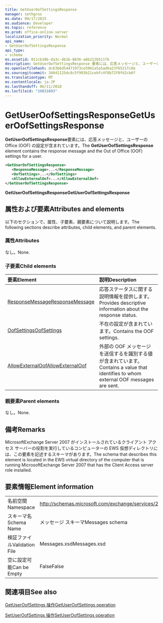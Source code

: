 ```yaml
---
title: GetUserOofSettingsResponse
manager: sethgros
ms.date: 09/17/2015
ms.audience: Developer
ms.topic: reference
ms.prod: office-online-server
localization_priority: Normal
api_name:
- GetUserOofSettingsResponse
api_type:
- schema
ms.assetid: 011cb38b-da3c-4b1b-8836-a6b212b511f6
description: GetUserOofSettingsResponse 要素には、応答メッセージと、ユーザーの Office (OOF) の設定が含まれています。
ms.openlocfilehash: dc63b6d54471973ce5961a5a5ad6a23f6521fc0e
ms.sourcegitcommit: 34041125dc8c5f993b21cebfc4f8b72f0fd2cb6f
ms.translationtype: MT
ms.contentlocale: ja-JP
ms.lasthandoff: 06/11/2018
ms.locfileid: "19831693"
---
```

# <a name="getuseroofsettingsresponse"></a><span data-ttu-id="188e7-103">GetUserOofSettingsResponse</span><span class="sxs-lookup"><span data-stu-id="188e7-103">GetUserOofSettingsResponse</span></span>

<span data-ttu-id="188e7-104">**GetUserOofSettingsResponse**要素には、応答メッセージと、ユーザーの Office (OOF) の設定が含まれています。</span><span class="sxs-lookup"><span data-stu-id="188e7-104">The **GetUserOofSettingsResponse** element contains the response message and the Out of Office (OOF) settings for a user.</span></span> 
  
```xml
<GetUserOofSettingsResponse>
   <ResponseMessage>...</ResponseMessage>
   <OofSettings>...</OofSettings>
   <AllowExternalOof>...</AllowExternalOof>
</GetUserOofSettingsResponse>
```

 <span data-ttu-id="188e7-105">**GetUserOofSettingsResponse**</span><span class="sxs-lookup"><span data-stu-id="188e7-105">**GetUserOofSettingsResponse**</span></span>
## <a name="attributes-and-elements"></a><span data-ttu-id="188e7-106">属性および要素</span><span class="sxs-lookup"><span data-stu-id="188e7-106">Attributes and elements</span></span>

<span data-ttu-id="188e7-107">以下のセクションで、属性、子要素、親要素について説明します。</span><span class="sxs-lookup"><span data-stu-id="188e7-107">The following sections describe attributes, child elements, and parent elements.</span></span>
  
### <a name="attributes"></a><span data-ttu-id="188e7-108">属性</span><span class="sxs-lookup"><span data-stu-id="188e7-108">Attributes</span></span>

<span data-ttu-id="188e7-109">なし。</span><span class="sxs-lookup"><span data-stu-id="188e7-109">None.</span></span>
  
### <a name="child-elements"></a><span data-ttu-id="188e7-110">子要素</span><span class="sxs-lookup"><span data-stu-id="188e7-110">Child elements</span></span>

|<span data-ttu-id="188e7-111">**要素**</span><span class="sxs-lookup"><span data-stu-id="188e7-111">**Element**</span></span>|<span data-ttu-id="188e7-112">**説明**</span><span class="sxs-lookup"><span data-stu-id="188e7-112">**Description**</span></span>|
|:-----|:-----|
|[<span data-ttu-id="188e7-113">ResponseMessage</span><span class="sxs-lookup"><span data-stu-id="188e7-113">ResponseMessage</span></span>](responsemessage.md) <br/> |<span data-ttu-id="188e7-114">応答ステータスに関する説明情報を提供します。</span><span class="sxs-lookup"><span data-stu-id="188e7-114">Provides descriptive information about the response status.</span></span>  <br/> |
|[<span data-ttu-id="188e7-115">OofSettings</span><span class="sxs-lookup"><span data-stu-id="188e7-115">OofSettings</span></span>](oofsettings.md) <br/> |<span data-ttu-id="188e7-116">不在の設定が含まれています。</span><span class="sxs-lookup"><span data-stu-id="188e7-116">Contains the OOF settings.</span></span>  <br/> |
|[<span data-ttu-id="188e7-117">AllowExternalOof</span><span class="sxs-lookup"><span data-stu-id="188e7-117">AllowExternalOof</span></span>](allowexternaloof.md) <br/> |<span data-ttu-id="188e7-118">外部の OOF メッセージを送信するを識別する値が含まれています。</span><span class="sxs-lookup"><span data-stu-id="188e7-118">Contains a value that identifies to whom external OOF messages are sent.</span></span>  <br/> |
   
### <a name="parent-elements"></a><span data-ttu-id="188e7-119">親要素</span><span class="sxs-lookup"><span data-stu-id="188e7-119">Parent elements</span></span>

<span data-ttu-id="188e7-120">なし。</span><span class="sxs-lookup"><span data-stu-id="188e7-120">None.</span></span>
  
## <a name="remarks"></a><span data-ttu-id="188e7-121">備考</span><span class="sxs-lookup"><span data-stu-id="188e7-121">Remarks</span></span>

<span data-ttu-id="188e7-122">MicrosoftExchange Server 2007 がインストールされているクライアント アクセス サーバーの役割を実行しているコンピューターの EWS 仮想ディレクトリには、この要素を記述するスキーマがあります。</span><span class="sxs-lookup"><span data-stu-id="188e7-122">The schema that describes this element is located in the EWS virtual directory of the computer that is running MicrosoftExchange Server 2007 that has the Client Access server role installed.</span></span>
  
## <a name="element-information"></a><span data-ttu-id="188e7-123">要素情報</span><span class="sxs-lookup"><span data-stu-id="188e7-123">Element information</span></span>

|||
|:-----|:-----|
|<span data-ttu-id="188e7-124">名前空間</span><span class="sxs-lookup"><span data-stu-id="188e7-124">Namespace</span></span>  <br/> |http://schemas.microsoft.com/exchange/services/2006/messages  <br/> |
|<span data-ttu-id="188e7-125">スキーマ名</span><span class="sxs-lookup"><span data-stu-id="188e7-125">Schema Name</span></span>  <br/> |<span data-ttu-id="188e7-126">メッセージ スキーマ</span><span class="sxs-lookup"><span data-stu-id="188e7-126">Messages schema</span></span>  <br/> |
|<span data-ttu-id="188e7-127">検証ファイル</span><span class="sxs-lookup"><span data-stu-id="188e7-127">Validation File</span></span>  <br/> |<span data-ttu-id="188e7-128">Messages.xsd</span><span class="sxs-lookup"><span data-stu-id="188e7-128">Messages.xsd</span></span>  <br/> |
|<span data-ttu-id="188e7-129">空に設定可能</span><span class="sxs-lookup"><span data-stu-id="188e7-129">Can be Empty</span></span>  <br/> |<span data-ttu-id="188e7-130">False</span><span class="sxs-lookup"><span data-stu-id="188e7-130">False</span></span>  <br/> |
   
## <a name="see-also"></a><span data-ttu-id="188e7-131">関連項目</span><span class="sxs-lookup"><span data-stu-id="188e7-131">See also</span></span>



[<span data-ttu-id="188e7-132">GetUserOofSettings 操作</span><span class="sxs-lookup"><span data-stu-id="188e7-132">GetUserOofSettings operation</span></span>](getuseroofsettings-operation.md)
  
[<span data-ttu-id="188e7-133">SetUserOofSettings 操作</span><span class="sxs-lookup"><span data-stu-id="188e7-133">SetUserOofSettings operation</span></span>](setuseroofsettings-operation.md)

